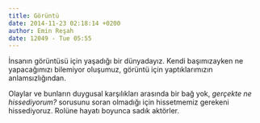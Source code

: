 ```yaml
---
title: Görüntü
date: 2014-11-23 02:18:14 +0200
author: Emin Reşah
date: 12049 - Tue 05:55
---
```


İnsanın görüntüsü için yaşadığı bir dünyadayız. Kendi başımızayken ne
yapacağımızı bilemiyor oluşumuz, görüntü için yaptıklarımızın
anlamsızlığından.

Olaylar ve bunların duygusal karşılıkları arasında bir bağ yok,
*gerçekte ne hissediyorum?* sorusunu soran olmadığı için hissetmemiz
gerekeni hissediyoruz. Rolüne hayatı boyunca sadık aktörler.
